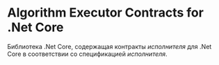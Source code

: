 ﻿# Algorithm Executor Contracts for .Net Core
Библиотека .Net Core, содержащая контракты *исполнителя* для .Net Core в соответствии со спецификацией *исполнителя*.